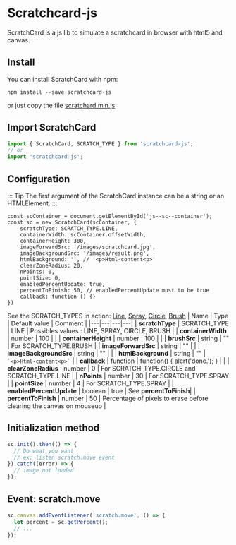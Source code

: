 # Scratchcard-js

ScratchCard is a js lib to simulate a scratchcard in browser with html5 and canvas.

## Install
You can install ScratchCard with npm:
```
npm install --save scratchcard-js
```
or just copy the file [scratchard.min.js](https://raw.githubusercontent.com/Masth0/ScratchCard/master/build/scratchcard.min.js)

## Import ScratchCard

```js
import { ScratchCard, SCRATCH_TYPE } from 'scratchcard-js';
// or
import 'scratchcard-js'; 
```

## Configuration
::: Tip
The first argument of the ScratchCard instance can be a string or an HTMLElement.
:::

```js{2}
const scContainer = document.getElementById('js--sc--container');
const sc = new ScratchCard(scContainer, {
    scratchType: SCRATCH_TYPE.LINE,
    containerWidth: scContainer.offsetWidth,
    containerHeight: 300,
    imageForwardSrc: '/images/scratchcard.jpg',
    imageBackgroundSrc: '/images/result.png',
    htmlBackground: '', // '<p>Html-content<p>'
    clearZoneRadius: 20,
    nPoints: 0,
    pointSize: 0,
    enabledPercentUpdate: true,
    percentToFinish: 50, // enabledPercentUpdate must to be true
    callback: function () {}
})
```

See the SCRATCH_TYPES in action: [Line](/brushes/line), [Spray](/brushes/spray), [Circle](/brushes/circle), [Brush](/brushes/brush)
| Name  | Type | Default value | Comment |
|---|---|---|---|
| **scratchType** | SCRATCH_TYPE | LINE | Possibles values : LINE, SPRAY, CIRCLE, BRUSH |
| **containerWidth** | number | 100 |  |
| **containerHeight** | number | 100 |  |
| **brushSrc** | string | "" | For SCRATCH_TYPE.BRUSH |
| **imageForwardSrc** | string | "" |  |
| **imageBackgroundSrc** | string | "" |  |
| **htmlBackground** | string | "" | <br> ``` `<p>Html-content<p>` ``` |
| **callback** | function | function() { alert('done.'); } |  |
| **clearZoneRadius** | number | 0 | For SCRATCH_TYPE.CIRCLE and SCRATCH_TYPE.LINE |
| **nPoints** | number | 30 | For SCRATCH_TYPE.SPRAY |
| **pointSize** | number | 4 | For SCRATCH_TYPE.SPRAY |
| **enabledPercentUpdate** | boolean | true | See **percentToFinish**|
| **percentToFinish** | number | 50 | Percentage of pixels to erase before clearing the canvas on mouseup |

## Initialization method
```js
sc.init().then(() => {
  // Do what you want
  // ex: listen scratch.move event
}).catch((error) => {
  // image not loaded
});
```

## Event:  scratch.move
```js
sc.canvas.addEventListener('scratch.move', () => {
  let percent = sc.getPercent();
  // ...
});
```
